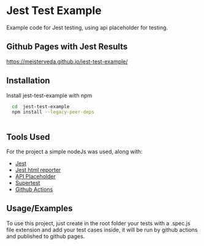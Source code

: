 
# Jest Test Example

Example code for Jest testing, using api placeholder for testing.


## Github Pages with Jest Results

https://meisterveda.github.io/jest-test-example/


## Installation

Install jest-test-example with npm

```bash
  cd  jest-test-example
  npm install --legacy-peer-deps
  
```

## Tools Used

For the project a simple nodeJs was used, along with:

- [Jest](jestjs.io)
- [Jest html reporter](https://github.com/Hargne/jest-html-reporter)
- [API Placeholder](https://jsonplaceholder.typicode.com/)
- [Supertest](https://github.com/visionmedia/supertest)
- [Github Actions](https://github.com/features/actions)
    
## Usage/Examples

To use this project, just create in the root folder your tests with a .spec.js file extension and add your test cases inside, it will be run by github actions and published to github pages.
